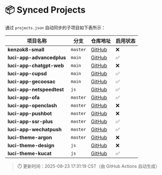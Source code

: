 # 📦 Synced Projects

通过 `projects.json` 自动同步的子项目如下表所示：

| 项目名称 | 分支 | 仓库地址 | 启用状态 |
|----------|------|-----------|----------|
| **kenzok8-small** | `master` | [GitHub](https://github.com/kenzok8/small.git) | ❌ |
| **luci-app-advancedplus** | `main` | [GitHub](https://github.com/sirpdboy/luci-app-advancedplus.git) | ✅ |
| **luci-app-chatgpt-web** | `main` | [GitHub](https://github.com/sirpdboy/luci-app-chatgpt-web.git) | ❌ |
| **luci-app-cupsd** | `main` | [GitHub](https://github.com/sirpdboy/luci-app-cupsd.git) | ✅ |
| **luci-app-gecoosac** | `main` | [GitHub](https://github.com/lwb1978/openwrt-gecoosac.git) | ✅ |
| **luci-app-netspeedtest** | `js` | [GitHub](https://github.com/sirpdboy/luci-app-netspeedtest.git) | ✅ |
| **luci-app-ofa** | `master` | [GitHub](https://github.com/destan19/OpenAppFilter.git) | ✅ |
| **luci-app-openclash** | `master` | [GitHub](https://github.com/vernesong/OpenClash.git) | ❌ |
| **luci-app-pushbot** | `master` | [GitHub](https://github.com/zzsj0928/luci-app-pushbot.git) | ❌ |
| **luci-app-ssr-plus** | `master` | [GitHub](https://github.com/fw876/helloworld.git) | ✅ |
| **luci-app-wechatpush** | `master` | [GitHub](https://github.com/tty228/luci-app-wechatpush.git) | ✅ |
| **luci-theme-argon** | `master` | [GitHub](https://github.com/jerrykuku/luci-theme-argon.git) | ❌ |
| **luci-theme-design** | `js` | [GitHub](https://github.com/papagaye744/luci-theme-design.git) | ❌ |
| **luci-theme-kucat** | `js` | [GitHub](https://github.com/sirpdboy/luci-theme-kucat.git) | ✅ |

> ⏱️ 更新时间：2025-08-23 17:31:19 CST（由 GitHub Actions 自动生成）
